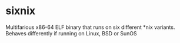 sixnix
======

Multifarious x86-64 ELF binary that runs on six different *nix variants. Behaves differently if running on Linux, BSD or SunOS

